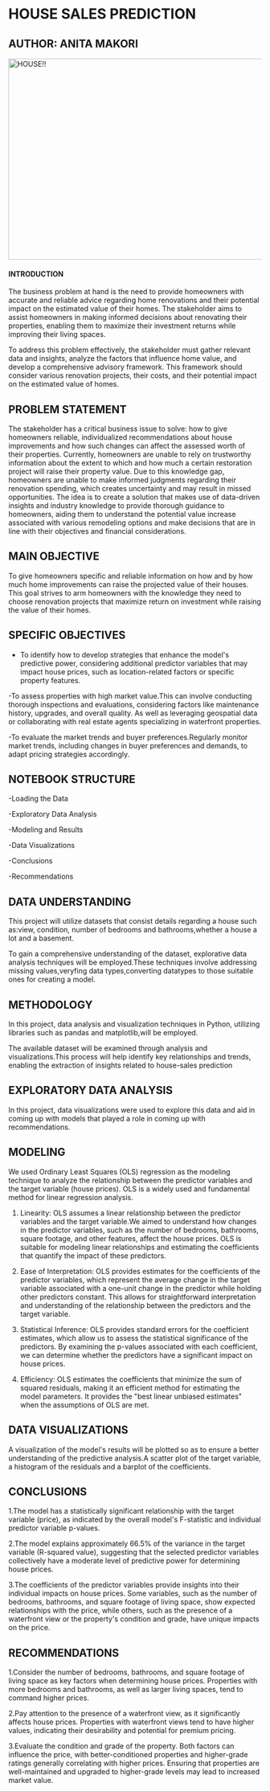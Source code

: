 # HOUSE SALES PREDICTION
## AUTHOR: ANITA MAKORI

<img src="https://media.istockphoto.com/id/1401568850/photo/tilit-shift-model-home-for-sale-with-real-estate-sign.webp?b=1&s=170667a&w=0&k=20&c=X6fNAMhuReC6WaH35V78goj_aa5-s0pARrICtYoIWgs=" alt="HOUSE!!" width="950" height="400">


#### INTRODUCTION
The business problem at hand is the need to provide homeowners with accurate and reliable advice regarding home renovations and their potential impact on the estimated value of their homes. The stakeholder aims to assist homeowners in making informed decisions about renovating their properties, enabling them to maximize their investment returns while improving their living spaces.

To address this problem effectively, the stakeholder must gather relevant data and insights, analyze the factors that influence home value, and develop a comprehensive advisory framework. This framework should consider various renovation projects, their costs, and their potential impact on the estimated value of homes.



## PROBLEM STATEMENT
The stakeholder has a critical business issue to solve: how to give homeowners reliable, individualized recommendations about house improvements and how such changes can affect the assessed worth of their properties. Currently, homeowners are unable to rely on trustworthy information about the extent to which and how much a certain restoration project will raise their property value. Due to this knowledge gap, homeowners are unable to make informed judgments regarding their renovation spending, which creates uncertainty and may result in missed opportunities. The idea is to create a solution that makes use of data-driven insights and industry knowledge to provide thorough guidance to homeowners, aiding them to understand the potential value increase associated with various remodeling options and make decisions that are in line with their objectives and financial considerations.

## MAIN OBJECTIVE
To give homeowners specific and reliable information on how and by how much home improvements can raise the projected value of their houses. This goal strives to arm homeowners with the knowledge they need to choose renovation projects that maximize return on investment while raising the value of their homes.


## SPECIFIC OBJECTIVES
- To identify how to develop strategies that enhance the model's predictive power, considering additional predictor variables that may impact house prices, such as location-related factors or specific property features.

-To assess properties with high market value.This can involve conducting thorough inspections and evaluations, considering factors like maintenance history, upgrades, and overall quality.
As well as leveraging geospatial data or collaborating with real estate agents specializing in waterfront properties.

-To evaluate the market trends and buyer preferences.Regularly monitor market trends, including changes in buyer preferences and demands, to adapt pricing strategies accordingly.


## NOTEBOOK STRUCTURE
-Loading the Data

-Exploratory Data Analysis

-Modeling and Results

-Data Visualizations

-Conclusions

-Recommendations



## DATA UNDERSTANDING
This project will utilize datasets that consist details regarding a house such as:view, condition, number of bedrooms and bathrooms,whether a house a lot and a basement.

To gain a comprehensive understanding of the dataset, explorative data analysis techniques will be employed.These techniques involve addressing missing values,veryfing data types,converting datatypes to those suitable ones for creating a model.

## METHODOLOGY
In this project, data analysis and visualization techniques in Python, utilizing libraries such as pandas and matplotlib,will be employed.

The available dataset will be examined through analysis and visualizations.This process will help identify key relationships and trends, enabling the extraction of insights related to house-sales prediction



## EXPLORATORY DATA ANALYSIS
In this project, data visualizations were used to explore this data and aid in coming up with models that played a role in coming up with recommendations.


## MODELING

We used Ordinary Least Squares (OLS) regression as the modeling technique to analyze the relationship between the predictor variables and the target variable (house prices). OLS is a widely used and fundamental method for linear regression analysis.

1. Linearity: OLS assumes a linear relationship between the predictor variables and the target variable.We aimed to understand how changes in the predictor variables, such as the number of bedrooms, bathrooms, square footage, and other features, affect the house prices. OLS is suitable for modeling linear relationships and estimating the coefficients that quantify the impact of these predictors.

2. Ease of Interpretation: OLS provides estimates for the coefficients of the predictor variables, which represent the average change in the target variable associated with a one-unit change in the predictor while holding other predictors constant. This allows for straightforward interpretation and understanding of the relationship between the predictors and the target variable.

3. Statistical Inference: OLS provides standard errors for the coefficient estimates, which allow us to assess the statistical significance of the predictors. By examining the p-values associated with each coefficient, we can determine whether the predictors have a significant impact on house prices.

4. Efficiency: OLS estimates the coefficients that minimize the sum of squared residuals, making it an efficient method for estimating the model parameters. It provides the "best linear unbiased estimates" when the assumptions of OLS are met.

## DATA VISUALIZATIONS
A visualization of the model's results will be plotted so as to ensure a better understanding of the predictive analysis.A scatter plot of the target variable, a histogram of the residuals and a barplot of the coefficients. 


## CONCLUSIONS
1.The model has a statistically significant relationship with the target variable (price), as indicated by the overall model's F-statistic and individual predictor variable p-values.

2.The model explains approximately 66.5% of the variance in the target variable (R-squared value), suggesting that the selected predictor variables collectively have a moderate level of predictive power for determining house prices.

3.The coefficients of the predictor variables provide insights into their individual impacts on house prices. Some variables, such as the number of bedrooms, bathrooms, and square footage of living space, show expected relationships with the price, while others, such as the presence of a waterfront view or the property's condition and grade, have unique impacts on the price.



## RECOMMENDATIONS
1.Consider the number of bedrooms, bathrooms, and square footage of living space as key factors when determining house prices. Properties with more bedrooms and bathrooms, as well as larger living spaces, tend to command higher prices.

2.Pay attention to the presence of a waterfront view, as it significantly affects house prices. Properties with waterfront views tend to have higher values, indicating their desirability and potential for premium pricing.

3.Evaluate the condition and grade of the property. Both factors can influence the price, with better-conditioned properties and higher-grade ratings generally correlating with higher prices. Ensuring that properties are well-maintained and upgraded to higher-grade levels may lead to increased market value.